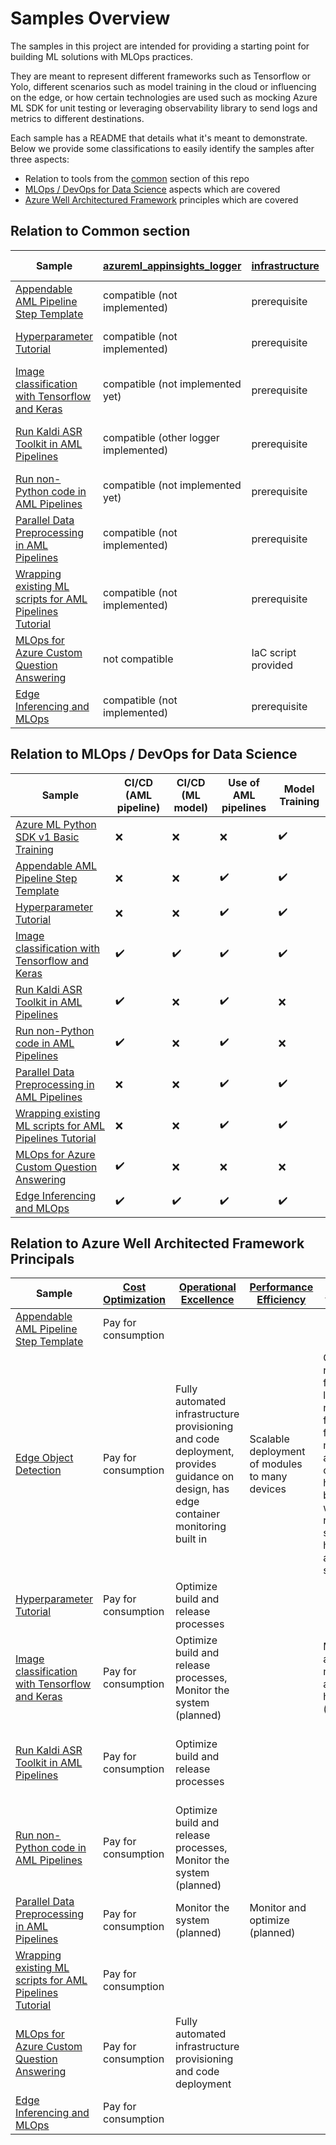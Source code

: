 # Samples Overview

The samples in this project are intended for providing a starting point for building ML solutions with MLOps practices.

They are meant to represent different frameworks such as Tensorflow or Yolo, different scenarios such as model training
in the cloud or influencing on the edge, or how certain technologies are used such as mocking Azure ML SDK
for unit testing or leveraging observability library to send logs and metrics to different destinations.

Each sample has a README that details what it's meant to demonstrate.
Below we provide some classifications to easily identify the samples after three aspects:

- Relation to tools from the [common](../common) section of this repo
- [MLOps / DevOps for Data Science](https://docs.microsoft.com/en-us/azure/machine-learning/concept-model-management-and-deployment)
aspects which are covered
- [Azure Well Architectured Framework](https://docs.microsoft.com/en-us/azure/architecture/framework/)
principles which are covered

## Relation to Common section

|Sample|[azureml_appinsights_logger](../common/azureml_appinsights_logger)|[infrastructure](../common/infrastructure/)|[pipeline_monitor](../common/pipeline_monitor/)/[trigger](../common/pipeline_trigger/)|[pytest-fixtures](../common/pytest-fixtures/)|
|----|----|----|----|----|
|[Appendable AML Pipeline Step Template](./appendable-template)|compatible (not implemented)|prerequisite|compatible|compatible (not implemented)|
|[Hyperparameter Tutorial](./hyperparameter-tutorial)|compatible (not implemented)|prerequisite|compatible|compatible (not implemented)|
|[Image classification with Tensorflow and Keras](./image-classification-tensorflow)|compatible (not implemented yet)|prerequisite|compatible|compatible (not implemented)|
|[Run Kaldi ASR Toolkit in AML Pipelines](./kaldi-asr-yesno)|compatible (other logger implemented)|prerequisite|compatible|compatible (unit tests differently implemented)|
|[Run non-Python code in AML Pipelines](./non-python-preprocess)|compatible (not implemented yet)|prerequisite|compatible|showcasing|
|[Parallel Data Preprocessing in AML Pipelines](./parallel-processing-california-housing-data)|compatible (not implemented)|prerequisite|compatible|compatible (not implemented)|
|[Wrapping existing ML scripts for AML Pipelines Tutorial](./wrapping-existing-ml-scripts-tutorial)|compatible (not implemented)|prerequisite|compatible|compatible (not implemented)|
|[MLOps for Azure Custom Question Answering](./mlops-for-azure-custom-question-answering)|not compatible|IaC script provided|not compatible|not compatible|
|[Edge Inferencing and MLOps](./edge-inferencing-and-mlops)|compatible (not implemented)|prerequisite|compatible|compatible|

## Relation to MLOps / DevOps for Data Science

|Sample|CI/CD (AML pipeline)|CI/CD (ML model)|Use of AML pipelines|Model Training|
|----|----|----|----|----|
|[Azure ML Python SDK v1 Basic Training](./amlv1_simple_train)|:x:|:x:|:x:|:heavy_check_mark:|
|[Appendable AML Pipeline Step Template](./appendable-template)|:x:|:x:|:heavy_check_mark:|:heavy_check_mark:|
|[Hyperparameter Tutorial](./hyperparameter-tutorial)|:x:|:x:|:heavy_check_mark:|:heavy_check_mark:|
|[Image classification with Tensorflow and Keras](./image-classification-tensorflow)|:heavy_check_mark:|:heavy_check_mark:|:heavy_check_mark:|:heavy_check_mark:|
|[Run Kaldi ASR Toolkit in AML Pipelines](./kaldi-asr-yesno)|:heavy_check_mark:|:x:|:heavy_check_mark:|:x:|
|[Run non-Python code in AML Pipelines](./non-python-preprocess)|:heavy_check_mark:|:x:|:heavy_check_mark:|:x:|
|[Parallel Data Preprocessing in AML Pipelines](./parallel-processing-california-housing-data)|:x:|:x:|:heavy_check_mark:|:heavy_check_mark:|
|[Wrapping existing ML scripts for AML Pipelines Tutorial](./wrapping-existing-ml-scripts-tutorial)|:x:|:x:|:heavy_check_mark:|:heavy_check_mark:|
|[MLOps for Azure Custom Question Answering](./mlops-for-azure-custom-question-answering)|:heavy_check_mark:|:x:|:x:|:x:|
|[Edge Inferencing and MLOps](./edge-inferencing-and-mlops)|:heavy_check_mark:|:heavy_check_mark:|:heavy_check_mark:|:heavy_check_mark:|

## Relation to Azure Well Architected Framework Principals

|Sample|[Cost Optimization](https://docs.microsoft.com/en-us/azure/architecture/framework/cost/overview)|[Operational Excellence](https://docs.microsoft.com/en-us/azure/architecture/framework/devops/overview)|[Performance Efficiency](https://docs.microsoft.com/en-us/azure/architecture/framework/scalability/overview)|[Reliability](https://docs.microsoft.com/en-us/azure/architecture/framework/resiliency/overview)|[Security](https://docs.microsoft.com/en-us/azure/architecture/framework/security/security-principles)|
|----|----|----|----|----|----|
|[Appendable AML Pipeline Step Template](./appendable-template)|Pay for consumption|||||
|[Edge Object Detection](./edge-object-detection)|Pay for consumption|Fully automated infrastructure provisioning and code deployment, provides guidance on design, has edge container monitoring built in|Scalable deployment of modules to many devices|Can recover from losing network for for a full day, monitoring and container health built in but would require setup to hook into alerting system||
|[Hyperparameter Tutorial](./hyperparameter-tutorial)|Pay for consumption|Optimize build and release processes||||
|[Image classification with Tensorflow and Keras](./image-classification-tensorflow)|Pay for consumption|Optimize build and release processes, Monitor the system (planned)||Monitor and measure application health (planned)|Use Identity as Primary Access Control|
|[Run Kaldi ASR Toolkit in AML Pipelines](./kaldi-asr-yesno)|Pay for consumption|Optimize build and release processes|||Use Identity as Primary Access Control|
|[Run non-Python code in AML Pipelines](./non-python-preprocess)|Pay for consumption|Optimize build and release processes, Monitor the system (planned)|||Use Identity as Primary Access Control|
|[Parallel Data Preprocessing in AML Pipelines](./parallel-processing-california-housing-data)|Pay for consumption|Monitor the system (planned)|Monitor and optimize (planned)|||
|[Wrapping existing ML scripts for AML Pipelines Tutorial](./wrapping-existing-ml-scripts-tutorial)|Pay for consumption|||||
|[MLOps for Azure Custom Question Answering](./mlops-for-azure-custom-question-answering)|Pay for consumption|Fully automated infrastructure provisioning and code deployment||||
|[Edge Inferencing and MLOps](./edge-inferencing-and-mlops)|Pay for consumption|||||
